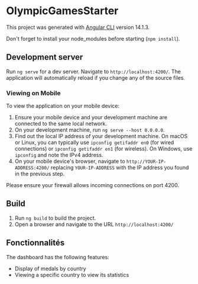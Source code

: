 # OlympicGamesStarter

This project was generated with [Angular CLI](https://github.com/angular/angular-cli) version 14.1.3.

Don't forget to install your node_modules before starting (`npm install`).

## Development server

Run `ng serve` for a dev server. Navigate to `http://localhost:4200/`. The application will automatically reload if you change any of the source files.

### Viewing on Mobile

To view the application on your mobile device:

1. Ensure your mobile device and your development machine are connected to the same local network.
2. On your development machine, run `ng serve --host 0.0.0.0`.
3. Find out the local IP address of your development machine. On macOS or Linux, you can typically use `ipconfig getifaddr en0` (for wired connections) or `ipconfig getifaddr en1` (for wireless). On Windows, use `ipconfig` and note the IPv4 address.
4. On your mobile device's browser, navigate to `http://YOUR-IP-ADDRESS:4200/` replacing `YOUR-IP-ADDRESS` with the IP address you found in the previous step.

Please ensure your firewall allows incoming connections on port 4200.

## Build

1. Run `ng build` to build the project.
2. Open a browser and navigate to the URL `http://localhost:4200/`

## Fonctionnalités

The dashboard has the following features:

- Display of medals by country
- Viewing a specific country to view its statistics
